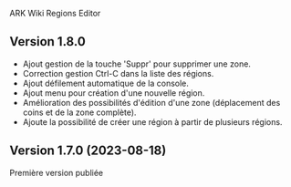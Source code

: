ARK Wiki Regions Editor

## Version 1.8.0 
- Ajout gestion de la touche 'Suppr' pour supprimer une zone.
- Correction gestion Ctrl-C dans la liste des régions.
- Ajout défilement automatique de la console.
- Ajout menu pour création d'une nouvelle région.
- Amélioration des possibilités d'édition d'une zone (déplacement des coins et de la zone complète).
- Ajoute la possibilité de créer une région à partir de plusieurs régions.

## Version 1.7.0 (2023-08-18)
Première version publiée
